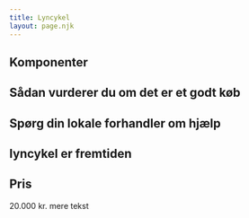 ```yaml
---
title: Lyncykel
layout: page.njk
---
```


## Komponenter

## Sådan vurderer du om det er et godt køb

## Spørg din lokale forhandler om hjælp

## lyncykel er fremtiden

## Pris
20.000 kr.
mere tekst